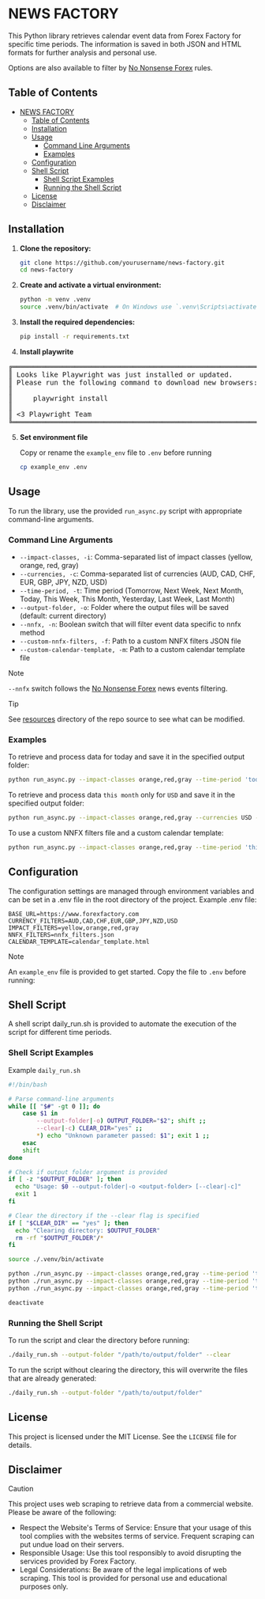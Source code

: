 # NEWS FACTORY

This Python library retrieves calendar event data from Forex Factory for specific time periods. The information is saved in both JSON and HTML formats for further analysis and personal use.

Options are also available to filter by [No Nonsense Forex](https://nononsenseforex.com/forex-basics/forex-news-trading/) rules.

## Table of Contents

- [NEWS FACTORY](#news-factory)
  - [Table of Contents](#table-of-contents)
  - [Installation](#installation)
  - [Usage](#usage)
    - [Command Line Arguments](#command-line-arguments)
    - [Examples](#examples)
  - [Configuration](#configuration)
  - [Shell Script](#shell-script)
    - [Shell Script Examples](#shell-script-examples)
    - [Running the Shell Script](#running-the-shell-script)
  - [License](#license)
  - [Disclaimer](#disclaimer)

## Installation

1. **Clone the repository:**

    ```bash
    git clone https://github.com/yourusername/news-factory.git
    cd news-factory
    ```

2. **Create and activate a virtual environment:**

    ```bash
    python -m venv .venv
    source .venv/bin/activate  # On Windows use `.venv\Scripts\activate`
    ```

3. **Install the required dependencies:**

    ```bash
    pip install -r requirements.txt
    ```

4.  **Install playwrite** 
<pre>
╔════════════════════════════════════════════════════════════╗
║ Looks like Playwright was just installed or updated.       ║
║ Please run the following command to download new browsers: ║
║                                                            ║
║     playwright install                                     ║
║                                                            ║
║ <3 Playwright Team                                         ║
╚════════════════════════════════════════════════════════════╝
</pre>
5. **Set environment file**

    Copy or rename the `example_env` file to `.env` before running

    ```bash
    cp example_env .env
    ```

## Usage

To run the library, use the provided `run_async.py` script with appropriate command-line arguments.

### Command Line Arguments

- `--impact-classes, -i`: Comma-separated list of impact classes (yellow, orange, red, gray)
- `--currencies, -c`: Comma-separated list of currencies (AUD, CAD, CHF, EUR, GBP, JPY, NZD, USD)
- `--time-period, -t`: Time period (Tomorrow, Next Week, Next Month, Today, This Week, This Month, Yesterday, Last Week, Last Month)
- `--output-folder, -o`: Folder where the output files will be saved (default: current directory)
- `--nnfx, -n`: Boolean switch that will filter event data specific to nnfx method
- `--custom-nnfx-filters, -f`: Path to a custom NNFX filters JSON file
- `--custom-calendar-template, -m`: Path to a custom calendar template file

> [!NOTE]
> `--nnfx` switch follows the [No Nonsense Forex](https://nononsenseforex.com/forex-basics/forex-news-trading/) news events filtering.

> [!TIP]
> See [resources](./resources) directory of the repo source to see what can be modified.

### Examples

To retrieve and process data for today and save it in the specified output folder:

```bash
python run_async.py --impact-classes orange,red,gray --time-period 'today' --nnfx --output-folder '/path/to/output/folder'
```

To retrieve and process data `this month` only for `USD` and save it in the specified output folder:

```bash
python run_async.py --impact-classes orange,red,gray --currencies USD --time-period 'This Month' --nnfx --output-folder '/path/to/output/folder'
```


To use a custom NNFX filters file and a custom calendar template:

```bash
python run_async.py --impact-classes orange,red,gray --time-period 'this week' --nnfx --output-folder '/path/to/output/folder' --custom-nnfx-filters 'path/to/nnfx_filters.json' --custom-calendar-template 'path/to/calendar_template.html'
```



## Configuration

The configuration settings are managed through environment variables and can be set in a .env file in the root directory of the project. 
Example .env file:

``` 
BASE_URL=https://www.forexfactory.com
CURRENCY_FILTERS=AUD,CAD,CHF,EUR,GBP,JPY,NZD,USD
IMPACT_FILTERS=yellow,orange,red,gray
NNFX_FILTERS=nnfx_filters.json
CALENDAR_TEMPLATE=calendar_template.html
```

> [!NOTE]
> An `example_env` file is provided to get started.  Copy the file to `.env` before running:

## Shell Script

A shell script daily_run.sh is provided to automate the execution of the script for different time periods.

### Shell Script Examples

Example `daily_run.sh`

```bash
#!/bin/bash

# Parse command-line arguments
while [[ "$#" -gt 0 ]]; do
    case $1 in
        --output-folder|-o) OUTPUT_FOLDER="$2"; shift ;;
        --clear|-c) CLEAR_DIR="yes" ;;
        *) echo "Unknown parameter passed: $1"; exit 1 ;;
    esac
    shift
done

# Check if output folder argument is provided
if [ -z "$OUTPUT_FOLDER" ]; then
  echo "Usage: $0 --output-folder|-o <output-folder> [--clear|-c]"
  exit 1
fi

# Clear the directory if the --clear flag is specified
if [ "$CLEAR_DIR" == "yes" ]; then
  echo "Clearing directory: $OUTPUT_FOLDER"
  rm -rf "$OUTPUT_FOLDER"/*
fi

source ./.venv/bin/activate

python ./run_async.py --impact-classes orange,red,gray --time-period 'today' --nnfx --output-folder "$OUTPUT_FOLDER"
python ./run_async.py --impact-classes orange,red,gray --time-period 'this week' --nnfx --output-folder "$OUTPUT_FOLDER"
python ./run_async.py --impact-classes orange,red,gray --time-period 'this month' --nnfx --output-folder "$OUTPUT_FOLDER"

deactivate

```

### Running the Shell Script

To run the script and clear the directory before running:

```bash
./daily_run.sh --output-folder "/path/to/output/folder" --clear
```

To run the script without clearing the directory, this will overwrite the files that are already generated:

```bash
./daily_run.sh --output-folder "/path/to/output/folder"
```

## License

This project is licensed under the MIT License. See the `LICENSE` file for details.


## Disclaimer
> [!CAUTION]
> This project uses web scraping to retrieve data from a commercial website. Please be aware of the following:
> * Respect the Website's Terms of Service: Ensure that your usage of this tool complies with the websites terms of service. Frequent scraping can put undue load on their servers.
> * Responsible Usage: Use this tool responsibly to avoid disrupting the services provided by Forex Factory.
> * Legal Considerations: Be aware of the legal implications of web scraping. This tool is provided for personal use and educational purposes only.
